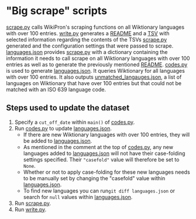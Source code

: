 "Big scrape" scripts
====================

[scrape.py](./src/scrape.py) calls WikiPron's scraping functions on all
Wiktionary languages with over 100 entries. [write.py](./src/write.py)
generates a [README](./tsv/README.md) and a [TSV](./readme_tsv.tsv) with selected
information regarding the contents of the TSVs [scrape.py](./src/scrape.py)
generated and the configuration settings
that were passed to scrape. [languages.json](./src/languages.json) provides
[scrape.py](./src/scrape.py) with a dictionary containing the information it
needs to call scrape on all Wiktionary languages with over 100 entries as well
as to generate the previously mentioned [README](./tsv/README.md).
[codes.py](./src/codes.py) is used to generate
[languages.json](./src/languages.json). It queries Wiktionary for all languages
with over 100 entries. It also outputs
[unmatched\_langauges.json](./src/unmatched_languages.json), a list of languages on
Wiktionary that have over 100 entries but that could not be matched with an ISO
639 language code.

Steps used to update the dataset
--------------------------------

1.  Specify a `cut_off_date` within `main()` of [codes.py](./src/codes.py).
2.  Run [codes.py](./src/codes.py) to update
    [languages.json](./src/languages.json).
    -   If there are new Wiktionary languages with over 100 entries, they will
        be added to [languages.json](./src/languages.json).
    -   As mentioned in the comment at the top of [codes.py](./src/codes.py),
        any new languages added to [languages.json](./src/languages.json) will
        not have their case-folding settings specified. Their `"casefold"` value
        will therefore be set to `None`.
    -   Whether or not to apply case-folding for these new languages needs to be
        manually set by changing the "casefold" value within
        [languages.json](./src/languages.json).
    -   To find new languages you can run`git diff languages.json` 
        or search for `null` values within 
        [languages.json](./src/languages.json).
3.  Run [scrape.py](./src/scrape.py).
4.  Run [write.py](./src/write.py).
